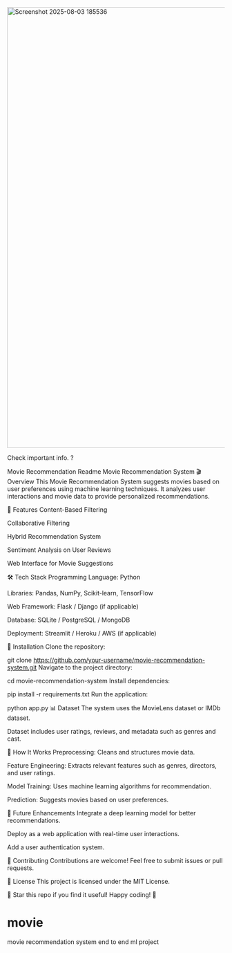 <img width="1920" height="1020" alt="Screenshot 2025-08-03 185536" src="https://github.com/user-attachments/assets/6afd77a2-48a6-49c6-a5ec-9c3445198635" />

Check important info.
?


Movie Recommendation Readme
Movie Recommendation System
🎬 Overview
This Movie Recommendation System suggests movies based on user preferences using machine learning techniques. It analyzes user interactions and movie data to provide personalized recommendations.

📌 Features
Content-Based Filtering

Collaborative Filtering

Hybrid Recommendation System

Sentiment Analysis on User Reviews

Web Interface for Movie Suggestions

🛠️ Tech Stack
Programming Language: Python

Libraries: Pandas, NumPy, Scikit-learn, TensorFlow

Web Framework: Flask / Django (if applicable)

Database: SQLite / PostgreSQL / MongoDB

Deployment: Streamlit / Heroku / AWS (if applicable)

🚀 Installation
Clone the repository:

git clone https://github.com/your-username/movie-recommendation-system.git
Navigate to the project directory:

cd movie-recommendation-system
Install dependencies:

pip install -r requirements.txt
Run the application:

python app.py
📊 Dataset
The system uses the MovieLens dataset or IMDb dataset.

Dataset includes user ratings, reviews, and metadata such as genres and cast.

📜 How It Works
Preprocessing: Cleans and structures movie data.

Feature Engineering: Extracts relevant features such as genres, directors, and user ratings.

Model Training: Uses machine learning algorithms for recommendation.

Prediction: Suggests movies based on user preferences.

📝 Future Enhancements
Integrate a deep learning model for better recommendations.

Deploy as a web application with real-time user interactions.

Add a user authentication system.

🤝 Contributing
Contributions are welcome! Feel free to submit issues or pull requests.

📜 License
This project is licensed under the MIT License.

🌟 Star this repo if you find it useful! Happy coding! 🚀
# movie
movie recommendation system end to end ml project
